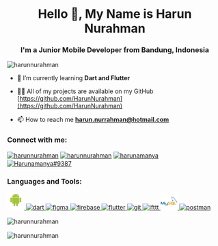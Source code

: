 <h1 align="center">Hello 👋, My Name is Harun Nurahman</h1>
<h3 align="center">I'm a Junior Mobile Developer from Bandung, Indonesia</h3>

<p align="left"> <img src="https://komarev.com/ghpvc/?username=harunnurahman&label=Profile%20views&color=0e75b6&style=flat-square" alt="harunnurahman" /> </p>

- 🌱 I’m currently learning **Dart and Flutter**

- 👨‍💻 All of my projects are available on my GitHub [https://github.com/HarunNurahman](https://github.com/HarunNurahman)

- 📫 How to reach me **harun.nurrahman@hotmail.com**

<h3 align="left">Connect with me:</h3>
<p align="left">
<a href="https://linkedin.com/in/harunnurahman" target="blank"><img align="center" src="https://raw.githubusercontent.com/rahuldkjain/github-profile-readme-generator/master/src/images/icons/Social/linked-in-alt.svg" alt="harunnurahman" height="30" width="40" /></a>
<a href="https://instagram.com/harunnurahman" target="blank"><img align="center" src="https://raw.githubusercontent.com/rahuldkjain/github-profile-readme-generator/master/src/images/icons/Social/instagram.svg" alt="harunnurahman" height="30" width="40" /></a>
<a href="https://dribbble.com/harunamanya" target="blank"><img align="center" src="https://raw.githubusercontent.com/rahuldkjain/github-profile-readme-generator/master/src/images/icons/Social/dribbble.svg" alt="harunamanya" height="30" width="40" /></a>
<a href="https://discord.gg/Harunamanya#9387" target="blank"><img align="center" src="https://raw.githubusercontent.com/rahuldkjain/github-profile-readme-generator/master/src/images/icons/Social/discord.svg" alt="Harunamanya#9387" height="30" width="40" /></a>
</p>

<h3 align="left">Languages and Tools:</h3>
<p align="left"> <a href="https://developer.android.com" target="_blank" rel="noreferrer"> <img src="https://raw.githubusercontent.com/devicons/devicon/master/icons/android/android-original-wordmark.svg" alt="android" width="40" height="40"/> </a> <a href="https://dart.dev" target="_blank" rel="noreferrer"> <img src="https://www.vectorlogo.zone/logos/dartlang/dartlang-icon.svg" alt="dart" width="40" height="40"/> </a> <a href="https://www.figma.com/" target="_blank" rel="noreferrer"> <img src="https://www.vectorlogo.zone/logos/figma/figma-icon.svg" alt="figma" width="40" height="40"/> </a> <a href="https://firebase.google.com/" target="_blank" rel="noreferrer"> <img src="https://www.vectorlogo.zone/logos/firebase/firebase-icon.svg" alt="firebase" width="40" height="40"/> </a> <a href="https://flutter.dev" target="_blank" rel="noreferrer"> <img src="https://www.vectorlogo.zone/logos/flutterio/flutterio-icon.svg" alt="flutter" width="40" height="40"/> </a> <a href="https://git-scm.com/" target="_blank" rel="noreferrer"> <img src="https://www.vectorlogo.zone/logos/git-scm/git-scm-icon.svg" alt="git" width="40" height="40"/> </a> <a href="https://ifttt.com/" target="_blank" rel="noreferrer"> <img src="https://www.vectorlogo.zone/logos/ifttt/ifttt-ar21.svg" alt="ifttt" width="40" height="40"/> </a> <a href="https://www.mysql.com/" target="_blank" rel="noreferrer"> <img src="https://raw.githubusercontent.com/devicons/devicon/master/icons/mysql/mysql-original-wordmark.svg" alt="mysql" width="40" height="40"/> </a> <a href="https://postman.com" target="_blank" rel="noreferrer"> <img src="https://www.vectorlogo.zone/logos/getpostman/getpostman-icon.svg" alt="postman" width="40" height="40"/> </a> </p>

<p><img align="center" src="https://github-readme-stats.vercel.app/api/top-langs?username=harunnurahman&show_icons=true&locale=en&layout=compact" alt="harunnurahman" /></p>

<p><img align="center" src="https://github-readme-streak-stats.herokuapp.com/?user=harunnurahman&theme=dark" alt="harunnurahman" /></p>
